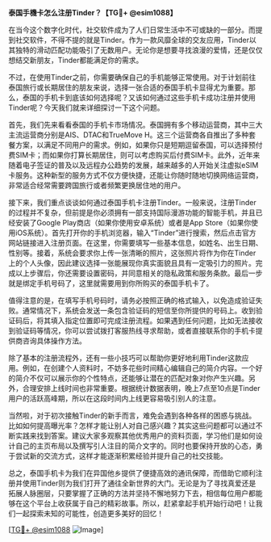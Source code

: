 **泰国手機卡怎么注册Tinder？【TG💪+ @esim1088】**

在当今这个数字化时代，社交软件成为了人们日常生活中不可或缺的一部分。而提到社交软件，不得不提的就是Tinder。作为一款风靡全球的交友应用，Tinder以其独特的滑动匹配功能吸引了无数用户。无论你是想要寻找浪漫的爱情，还是仅仅想结交新朋友，Tinder都能满足你的需求。

不过，在使用Tinder之前，你需要确保自己的手机能够正常使用。对于计划前往泰国旅行或长期居住的朋友来说，选择一张合适的泰国手机卡显得尤为重要。那么，泰国的手机卡到底该如何选择呢？又该如何通过这些手机卡成功注册并使用Tinder呢？今天我们就来详细探讨一下这个问题。

首先，我们先来看看泰国的手机卡市场情况。泰国拥有多个移动运营商，其中三大主流运营商分别是AIS、DTAC和TrueMove H。这三个运营商各自推出了多种套餐方案，以满足不同用户的需求。例如，如果你只是短期逗留泰国，可以选择预付费SIM卡；而如果你打算长期居住，则可以考虑购买后付费SIM卡。此外，近年来随着电子签证的普及以及远程办公趋势的发展，越来越多的人开始关注虚拟eSIM卡服务。这种新型的服务方式不仅方便快捷，还能让你随时随地切换网络运营商，非常适合经常需要跨国旅行或者频繁更换居住地的用户。

接下来，我们重点谈谈如何通过泰国手机卡注册Tinder。一般来说，注册Tinder的过程并不复杂，但前提是你必须拥有一部支持国际漫游功能的智能手机，并且已经安装了Google Play商店（如果你使用安卓系统）或者是App Store（如果你使用iOS系统）。首先打开你的手机浏览器，输入“Tinder”进行搜索，然后点击官方网站链接进入注册页面。在这里，你需要填写一些基本信息，如姓名、出生日期、性别等。接着，系统会要求你上传一张清晰的照片，这张照片将作为你在Tinder上的个人头像，因此建议选择一张能展现你真实面貌且具有一定吸引力的照片。完成以上步骤后，你还需要设置密码，并同意相关的隐私政策和服务条款。最后一步就是绑定手机号码了，这里就需要用到你所购买的泰国手机卡了。

值得注意的是，在填写手机号码时，请务必按照正确的格式输入，以免造成验证失败。通常情况下，系统会发送一条包含验证码的短信至你所提供的号码上。收到验证码后，将其填入指定位置即可完成注册流程。如果遇到任何问题，比如无法接收到验证码等情况，你可以尝试拨打客服热线寻求帮助，或者直接联系你的手机卡提供商咨询具体操作方法。

除了基本的注册流程外，还有一些小技巧可以帮助你更好地利用Tinder这款应用。例如，在创建个人资料时，不妨多花些时间精心编辑自己的简介内容。一个好的简介不仅可以展示你的个性特点，还能够让潜在的匹配对象对你产生兴趣。另外，合理安排上线时间也非常重要。根据统计数据表明，晚上7点至10点是Tinder用户的活跃高峰期，所以在这段时间内上线更容易吸引别人的注意。

当然啦，对于初次接触Tinder的新手而言，难免会遇到各种各样的困惑与挑战。比如如何提高曝光率？怎样才能让别人对自己感兴趣？其实这些问题都可以通过不断实践来找到答案。建议大家多观察其他优秀用户的资料页面，学习他们是如何设计自己的主页布局以及撰写引人注目的简介文字的。同时也要保持开放的心态，勇于尝试新的交流方式，这样才能逐渐积累经验并提升自己的社交技能。

总之，泰国手机卡为我们在异国他乡提供了便捷高效的通讯保障，而借助它顺利注册并使用Tinder则为我们打开了通往全新世界的大门。无论是为了寻找真爱还是拓展人脉圈层，只要掌握了正确的方法并坚持不懈地努力下去，相信每位用户都能够在这个平台上收获属于自己的精彩故事。所以，赶紧拿起手机开始行动吧！让我们一起探索未知的可能性，创造更多美好的回忆！

[[TG💪+ @esim1088](https://t.me/s/esim1088) ![Image](https://i.postimg.cc/4NQfJmqS/Snipaste-2025-05-13-00-14-12.png)]
